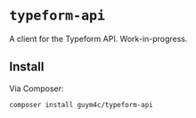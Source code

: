 # `typeform-api`

A client for the Typeform API. Work-in-progress.

## Install
Via Composer:
```bash
composer install guym4c/typeform-api
```